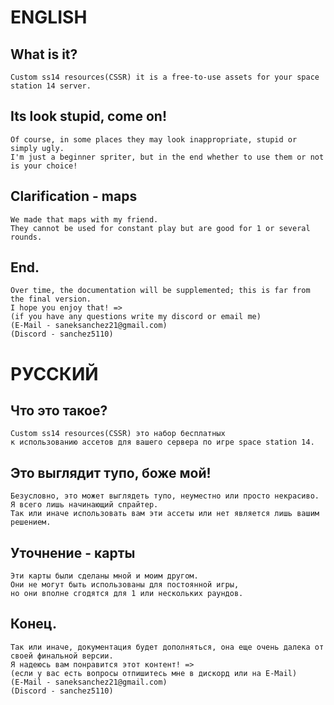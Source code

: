 # ENGLISH

## What is it?

```
Custom ss14 resources(CSSR) it is a free-to-use assets for your space station 14 server.
```

## Its look stupid, come on!

```
Of course, in some places they may look inappropriate, stupid or simply ugly. 
I'm just a beginner spriter, but in the end whether to use them or not is your choice!
```

## Clarification - maps

```
We made that maps with my friend. 
They cannot be used for constant play but are good for 1 or several rounds.
```

## End.

```
Over time, the documentation will be supplemented; this is far from the final version.
I hope you enjoy that! =>
(if you have any questions write my discord or email me)
(E-Mail - saneksanchez21@gmail.com)
(Discord - sanchez5110)
```

# РУССКИЙ

## Что это такое?

```
Custom ss14 resources(CSSR) это набор бесплатных  
к использованию ассетов для вашего сервера по игре space station 14.
```

## Это выглядит тупо, боже мой!

```
Безусловно, это может выглядеть тупо, неуместно или просто некрасиво.  
Я всего лишь начинающий спрайтер.  
Так или иначе использовать вам эти ассеты или нет является лишь вашим решением.  
```

## Уточнение - карты

```
Эти карты были сделаны мной и моим другом.  
Они не могут быть использованы для постоянной игры,  
но они вполне сгодятся для 1 или нескольких раундов.  
```

## Конец.

```
Так или иначе, документация будет дополняться, она еще очень далека от своей финальной версии.
Я надеюсь вам понравится этот контент! =>
(если у вас есть вопросы отпишитесь мне в дискорд или на E-Mail)
(E-Mail - saneksanchez21@gmail.com)
(Discord - sanchez5110)
```